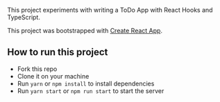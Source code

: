 This project experiments with writing a ToDo App with React Hooks and TypeScript.

This project was bootstrapped with [Create React App](https://github.com/facebook/create-react-app).

## How to run this project

- Fork this repo
- Clone it on your machine
- Run `yarn` or `npm install` to install dependencies
- Run `yarn start` or `npm run start` to start the server
